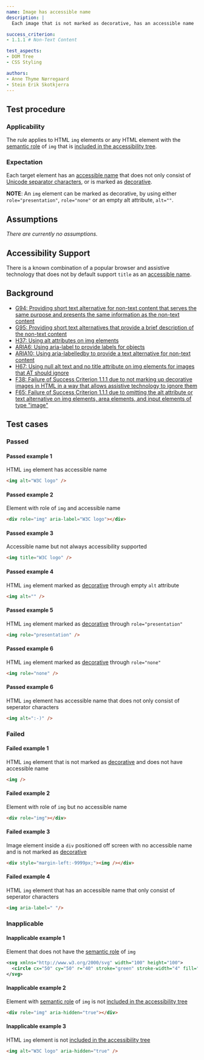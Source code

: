 ```yaml
---
name: Image has accessible name
description: |
  Each image that is not marked as decorative, has an accessible name

success_criterion:
- 1.1.1 # Non-Text Content

test_aspects:
- DOM Tree
- CSS Styling

authors:
- Anne Thyme Nørregaard
- Stein Erik Skotkjerra
---
```


## Test procedure

### Applicability

The rule applies to HTML `img` elements or any HTML element with the [semantic role](#semantic-role) of `img` that is [included in the accessibility tree](#included-in-the-accessibility-tree).

### Expectation

Each target element has an [accessible name](#accessible-name) that does not only consist of [Unicode separator characters](https://www.unicode.org/versions/Unicode11.0.0/ch04.pdf#G134153), or is marked as [decorative](#decorative).

**NOTE**: An `img` element can be marked as decorative, by using either `role="presentation"`, `role="none"` or an empty alt attribute, `alt=""`.

## Assumptions 

_There are currently no assumptions._

## Accessibility Support

There is a known combination of a popular browser and assistive technology that does not by default support `title` as an [accessible name](#accessible-name).

## Background
- [G94: Providing short text alternative for non-text content that serves the same purpose and presents the same information as the non-text content](https://www.w3.org/TR/2016/NOTE-WCAG20-TECHS-20161007/G94)
- [G95: Providing short text alternatives that provide a brief description of the non-text content](https://www.w3.org/TR/2016/NOTE-WCAG20-TECHS-20161007/G95)
- [H37: Using alt attributes on img elements](https://www.w3.org/TR/2016/NOTE-WCAG20-TECHS-20161007/H37)
- [ARIA6: Using aria-label to provide labels for objects](https://www.w3.org/TR/2016/NOTE-WCAG20-TECHS-20161007/ARIA6)
- [ARIA10: Using aria-labelledby to provide a text alternative for non-text content](https://www.w3.org/TR/2016/NOTE-WCAG20-TECHS-20161007/ARIA10)
- [H67: Using null alt text and no title attribute on img elements for images that AT should ignore](https://www.w3.org/TR/2016/NOTE-WCAG20-TECHS-20161007/H67)
- [F38: Failure of Success Criterion 1.1.1 due to not marking up decorative images in HTML in a way that allows assistive technology to ignore them](https://www.w3.org/TR/2016/NOTE-WCAG20-TECHS-20161007/F38) 
- [F65: Failure of Success Criterion 1.1.1 due to omitting the alt attribute or text alternative on img elements, area elements, and input elements of type "image"](https://www.w3.org/TR/2016/NOTE-WCAG20-TECHS-20161007/F65)

## Test cases

### Passed

#### Passed example 1

HTML `img` element has accessible name

```html
<img alt="W3C logo" />
```

#### Passed example 2

Element with role of `img` and accessible name

```html
<div role="img" aria-label="W3C logo"></div>
```

#### Passed example 3

Accessible name but not always accessibility supported

```html
<img title="W3C logo" />
```

#### Passed example 4

HTML `img` element marked as [decorative](#decorative) through empty `alt` attribute

```html
<img alt="" />
```

#### Passed example 5

HTML `img` element marked as [decorative](#decorative) through `role="presentation"`

```html
<img role="presentation" />
```

#### Passed example 6

HTML `img` element marked as [decorative](#decorative) through `role="none"`

```html
<img role="none" />
```

#### Passed example 6

HTML `img` element has accessible name that does not only consist of seperator characters

```html
<img alt=":-)" />
```

### Failed

#### Failed example 1

HTML `img` element that is not marked as [decorative](#decorative) and does not have accessible name

```html
<img />
```

#### Failed example 2

Element with role of `img` but no accessible name

```html
<div role="img"></div>
```

#### Failed example 3

Image element inside a `div` positioned off screen with no accessible name and is not marked as [decorative](#decorative)

```html
<div style="margin-left:-9999px;"><img /></div>
```

#### Failed example 4

HTML `img` element that has an accessible name that only consist of seperator characters

```html
<img aria-label=" "/>
```

### Inapplicable

#### Inapplicable example 1

Element that does not have the [semantic role](#semantic-role) of `img`

```svg
<svg xmlns="http://www.w3.org/2000/svg" width="100" height="100">
  <circle cx="50" cy="50" r="40" stroke="green" stroke-width="4" fill="yellow" />
</svg>
```

#### Inapplicable example 2

Element with [semantic role](#semantic-role) of `img` is not [included in the accessibility tree](#included-in-the-accessibility-tree)

```html
<div role="img" aria-hidden="true"></div>
```

#### Inapplicable example 3

HTML `img` element is not [included in the accessibility tree](#included-in-the-accessibility-tree) 

```html
<img alt="W3C logo" aria-hidden="true" />
```

